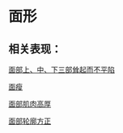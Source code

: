 # 面形## 相关表现：[面部上、中、下三部耸起而不平陷](https://www.gmzyjc.com/search/result?wd=面部上、中、下三部耸起而不平陷)[面瘦](https://www.gmzyjc.com/search/result?wd=面瘦)[面部肌肉高厚](https://www.gmzyjc.com/search/result?wd=面部肌肉高厚)[面部轮廓方正](https://www.gmzyjc.com/search/result?wd=面部轮廓方正)